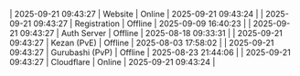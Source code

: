 | 2025-09-21 09:43:27 | Website | Online | 2025-09-21 09:43:24 |
| 2025-09-21 09:43:27 | Registration | Offline | 2025-09-09 16:40:23 |
| 2025-09-21 09:43:27 | Auth Server | Offline | 2025-08-18 09:33:31 |
| 2025-09-21 09:43:27 | Kezan (PvE) | Offline | 2025-08-03 17:58:02 |
| 2025-09-21 09:43:27 | Gurubashi (PvP) | Offline | 2025-08-23 21:44:06 |
| 2025-09-21 09:43:27 | Cloudflare | Online | 2025-09-21 09:43:24 |
